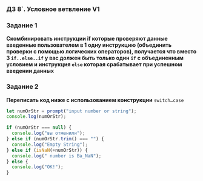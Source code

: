 ### ДЗ 8`. Условное ветвление V1

### Задание 1

**Скомбинировать инструкции if которые проверяют данные введенные пользователем в 1 одну инструкцию (объединить проверки с помощью логических операторов), получается что вместо 3 `if..else..if` у вас должен быть только один `if` с объединенным условием и инструкция `else` которая срабатывает при успешном введении данных**

### Задание 2

**Переписать код ниже с использованием конструкции** `switch…case`

```javascript
let numOrStr = prompt("input number or string");
console.log(numOrStr);

if (numOrStr === null) {
  console.log("вы отменили");
} else if (numOrStr.trim() === "") {
  console.log("Empty String");
} else if (isNaN(+numOrStr)) {
  console.log(" number is Ba_NaN");
} else {
  console.log("OK!");
}
```
